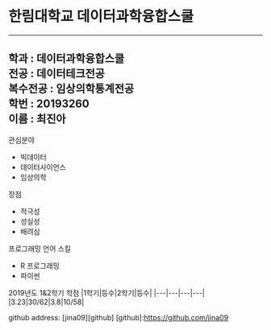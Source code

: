 # 한림대학교 데이터과학융합스쿨 
---
학과 : 데이터과학융합스쿨   
전공 : 데이터테크전공   
복수전공 : 임상의학통계전공   
학번 : 20193260   
이름 : 최진아   
---



관심분야   
* 빅데이터
* 데이터사이언스
* 임상의학

장점   
* 적극성
* 성실성   
* 배려심   


프로그래밍 언어 스킬   
* R 프로그래밍
* 파이썬

2019년도 1&2학기 학점 
|1학기|등수|2학기|등수|
|---|---|---|---|
|3.23|30/62|3.8|10/58|

github address: [jina09][github]
[github]:https://github.com/jina09
